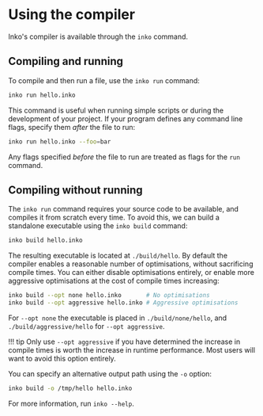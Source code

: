 # Using the compiler

Inko's compiler is available through the `inko` command.

## Compiling and running

To compile and then run a file, use the `inko run` command:

```bash
inko run hello.inko
```

This command is useful when running simple scripts or during the development of
your project. If your program defines any command line flags, specify them
_after_ the file to run:

```bash
inko run hello.inko --foo=bar
```

Any flags specified _before_ the file to run are treated as flags for the `run`
command.

## Compiling without running

The `inko run` command requires your source code to be available, and compiles
it from scratch every time. To avoid this, we can build a standalone executable
using the `inko build` command:

```bash
inko build hello.inko
```

The resulting executable is located at `./build/hello`. By default the compiler
enables a reasonable number of optimisations, without sacrificing compile times.
You can either disable optimisations entirely, or enable more aggressive
optimisations at the cost of compile times increasing:

```bash
inko build --opt none hello.inko       # No optimisations
inko build --opt aggressive hello.inko # Aggressive optimisations
```

For `--opt none` the executable is placed in `./build/none/hello`, and
`./build/aggressive/hello` for `--opt aggressive`.

!!! tip
    Only use `--opt aggressive` if you have determined the increase in compile
    times is worth the increase in runtime performance. Most users will want to
    avoid this option entirely.

You can specify an alternative output path using the `-o` option:

```bash
inko build -o /tmp/hello hello.inko
```

For more information, run `inko --help`.

